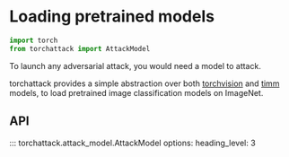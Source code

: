 # Loading pretrained models

```python
import torch
from torchattack import AttackModel
```

To launch any adversarial attack, you would need a model to attack.

torchattack provides a simple abstraction over both [torchvision](https://github.com/pytorch/vision) and [timm](https://github.com/huggingface/pytorch-image-models) models, to load pretrained image classification models on ImageNet.


## API

::: torchattack.attack_model.AttackModel
    options:
        heading_level: 3
